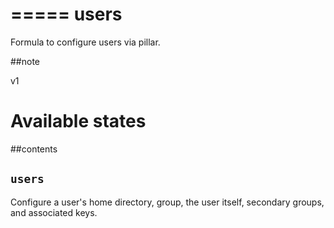 =====
users
=====

Formula to configure users via pillar.


##note

v1

Available states
================

##contents

``users``
---------

Configure a user's home directory, group, the user itself, secondary groups,
and associated keys.
